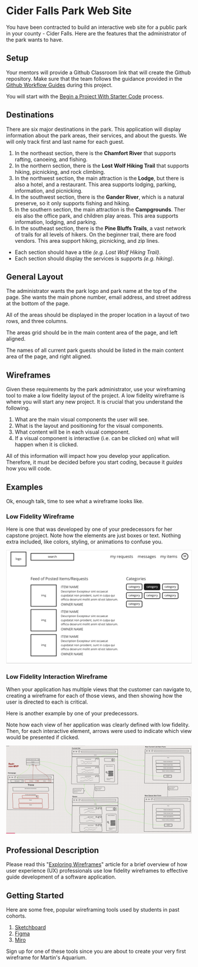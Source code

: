 # Cider Falls Park Web Site

You have been contracted to build an interactive web site for a public park in your county - Cider Falls. Here are the features that the administrator of the park wants to have.

## Setup

Your mentors will provide a Github Classroom link that will create the Github repository. Make sure that the team follows the guidance provided in the [Github Workflow Guides](https://nashville-software-school.github.io/github-workflow/) during this project.

You will start with the [Begin a Project With Starter Code](https://nashville-software-school.github.io/github-workflow/START_REMOTE.html) process.

## Destinations

There are six major destinations in the park. This application will display information about the park areas, their services, and about the guests. We will only track first and last name for each guest.

1. In the northeast section, there is the **Chamfort River** that supports rafting, canoeing, and fishing.
1. In the northern section, there is the **Lost Wolf Hiking Trail** that supports hiking, picnicking, and rock climbing.
1. In the northwest section, the main attraction is the **Lodge**, but there is also a hotel, and a restaurant. This area supports lodging, parking, information, and picnicking.
1. In the southwest section, there is the **Gander River**, which is a natural preserve, so it only supports fishing and hiking.
1. In the southern section, the main attraction is the  **Campgrounds**. Ther eis also the office park, and children play areas. This area supports information, lodging, and parking.
1. In the southeast section, there is the **Pine Bluffs Trails**, a vast network of trails for all levels of hikers. On the beginner trail, there are food vendors. This area support hiking, picnicking, and zip lines.

* Each section should have a title _(e.g. Lost Wolf Hiking Trail)_.
* Each section should display the services is supports _(e.g. hiking)_.

## General Layout

The administrator wants the park logo and park name at the top of the page. She wants the main phone number, email address, and street address at the bottom of the page.

All of the areas should be displayed in the proper location in a layout of two rows, and three columns.

The areas grid should be in the main content area of the page, and left aligned.

The names of all current park guests should be listed in the main content area of the page, and right aligned.

## Wireframes

Given these requirements by the park administrator, use your wireframing tool to make a low fidelity layout of the project. A low fidelity wireframe is where you will start any new project. It is crucial that you understand the following.

1. What are the main visual components the user will see.
2. What is the layout and positioning for the visual components.
3. What content will be in each visual component.
4. If a visual component is interactive (i.e. can be clicked on) what will happen when it is clicked.

All of this information will impact how you develop your application. Therefore, it must be decided before you start coding, because it _guides_ how you will code.

## Examples

Ok, enough talk, time to see what a wireframe looks like.

### Low Fidelity Wireframe

Here is one that was developed by one of your predecessors for her capstone project. Note how the elements are just boxes or text. Nothing extra included, like colors, styling, or animations to confuse you.

![](./images/low-fidelity-wireframe.png)

### Low Fidelity Interaction Wireframe

When your application has multiple views that the customer can navigate to, creating a wireframe for each of those views, and then showing how the user is directed to each is critical.

Here is another example by one of your predecessors.

Note how each view of her application was clearly defined with low fidelity. Then, for each interactive element, arrows were used to indicate which view would be presented if clicked.

![](./images/capstone-wireframe.png)

## Professional Description

Please read this "[Exploring Wireframes](https://mentormate.medium.com/exploring-wireframes-is-simple-better-6c6cb7c8d483)" article for a brief overview of how user experience (UX) professionals use low fidelity wireframes to effective guide development of a software application.

## Getting Started

Here are some free, popular wireframing tools used by students in past cohorts.

1. [Sketchboard](https://sketchboard.io/)
1. [Figma](https://www.figma.com/)
1. [Miro](https://miro.com/)

Sign up for one of these tools since you are about to create your very first wireframe for Martin's Aquarium.
